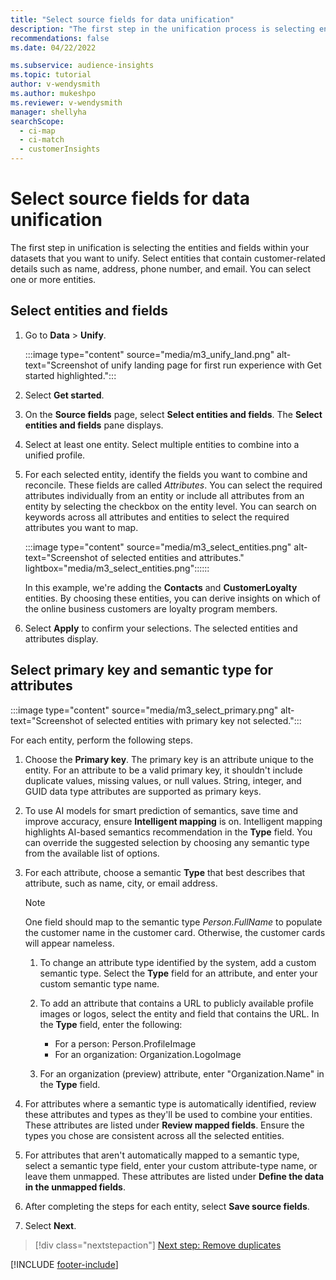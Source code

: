 ```yaml
---
title: "Select source fields for data unification"
description: "The first step in the unification process is selecting entities, attributes, primary keys, and semantic types to map data to the unified customer profile."
recommendations: false
ms.date: 04/22/2022

ms.subservice: audience-insights
ms.topic: tutorial
author: v-wendysmith
ms.author: mukeshpo
ms.reviewer: v-wendysmith
manager: shellyha
searchScope: 
  - ci-map
  - ci-match
  - customerInsights
---
```


# Select source fields for data unification

The first step in unification is selecting the entities and fields within your datasets that you want to unify. Select entities that contain customer-related details such as name, address, phone number, and email. You can select one or more entities.

## Select entities and fields

1. Go to **Data** > **Unify**.

   :::image type="content" source="media/m3_unify_land.png" alt-text="Screenshot of unify landing page for first run experience with Get started highlighted.":::

1. Select **Get started**.

1. On the **Source fields** page, select **Select entities and fields**. The **Select entities and fields** pane displays.

1. Select at least one entity. Select multiple entities to combine into a unified profile.

1. For each selected entity, identify the fields you want to combine and reconcile. These fields are called *Attributes*. You can select the required attributes individually from an entity or include all attributes from an entity by selecting the checkbox on the entity level. You can search on keywords across all attributes and entities to select the required attributes you want to map.

   :::image type="content" source="media/m3_select_entities.png" alt-text="Screenshot of selected entities and attributes." lightbox="media/m3_select_entities.png"::::::

   In this example, we're adding the **Contacts** and **CustomerLoyalty** entities. By choosing these entities, you can derive insights on which of the online business customers are loyalty program members.

1. Select **Apply** to confirm your selections. The selected entities and attributes display.

## Select primary key and semantic type for attributes

   :::image type="content" source="media/m3_select_primary.png" alt-text="Screenshot of selected entities with primary key not selected.":::

For each entity, perform the following steps.

1. Choose the **Primary key**. The primary key is an attribute unique to the entity. For an attribute to be a valid primary key, it shouldn't include duplicate values, missing values, or null values. String, integer, and GUID data type attributes are supported as primary keys.

1. To use AI models for smart prediction of semantics, save time and improve accuracy, ensure **Intelligent mapping** is on. Intelligent mapping highlights AI-based semantics recommendation in the **Type** field. You can override the suggested selection by choosing any semantic type from the available list of options.

1. For each attribute, choose a semantic **Type** that best describes that attribute, such as name, city, or email address.

   > [!NOTE]
   > One field should map to the semantic type *Person.FullName* to populate the customer name in the customer card. Otherwise, the customer cards will appear nameless.

   1. To change an attribute type identified by the system, add a custom semantic type. Select the **Type** field for an attribute, and enter your custom semantic type name.

   1. To add an attribute that contains a URL to publicly available profile images or logos, select the entity and field that contains the URL. In the **Type** field, enter the following:
      - For a person: Person.ProfileImage
      - For an organization: Organization.LogoImage

   1. For an organization (preview) attribute, enter "Organization.Name" in the **Type** field.

1. For attributes where a semantic type is automatically identified, review these attributes and types as they'll be used to combine your entities. These attributes are listed under **Review mapped fields**. Ensure the types you chose are consistent across all the selected entities.

1. For attributes that aren't automatically mapped to a semantic type, select a semantic type field, enter your custom attribute-type name, or leave them unmapped. These attributes are listed under **Define the data in the unmapped fields**.

1. After completing the steps for each entity, select **Save source fields**.

1. Select **Next**.

> [!div class="nextstepaction"]
> [Next step: Remove duplicates](remove-duplicates.md)

[!INCLUDE [footer-include](includes/footer-banner.md)]